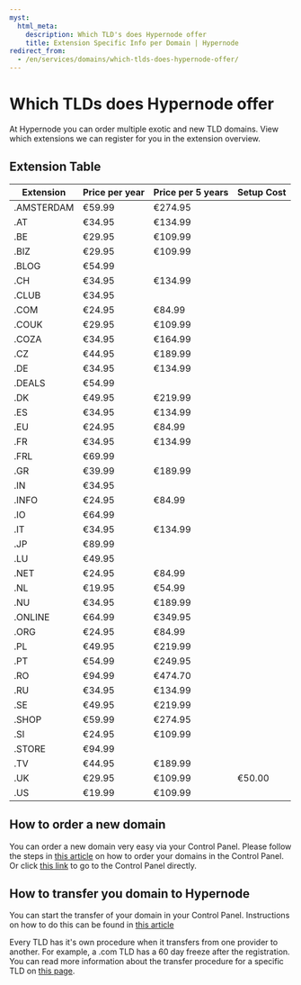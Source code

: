 ```yaml
---
myst:
  html_meta:
    description: Which TLD's does Hypernode offer
    title: Extension Specific Info per Domain | Hypernode
redirect_from:
  - /en/services/domains/which-tlds-does-hypernode-offer/
---
```


<!-- source: https://support.hypernode.com/en/services/domains/which-tlds-does-hypernode-offer/ -->

# Which TLDs does Hypernode offer

At Hypernode you can order multiple exotic and new TLD domains. View which extensions we can register for you in the extension overview.

## Extension Table

| Extension  | Price per year | Price per 5 years | Setup Cost |
| ---------- | -------------- | ----------------- | ---------- |
| .AMSTERDAM | €59.99         | €274.95           |            |
| .AT        | €34.95         | €134.99           |            |
| .BE        | €29.95         | €109.99           |            |
| .BIZ       | €29.95         | €109.99           |            |
| .BLOG      | €54.99         |                   |            |
| .CH        | €34.95         | €134.99           |            |
| .CLUB      | €34.95         |                   |            |
| .COM       | €24.95         | €84.99            |            |
| .COUK      | €29.95         | €109.99           |            |
| .COZA      | €34.95         | €164.99           |            |
| .CZ        | €44.95         | €189.99           |            |
| .DE        | €34.95         | €134.99           |            |
| .DEALS     | €54.99         |                   |            |
| .DK        | €49.95         | €219.99           |            |
| .ES        | €34.95         | €134.99           |            |
| .EU        | €24.95         | €84.99            |            |
| .FR        | €34.95         | €134.99           |            |
| .FRL       | €69.99         |                   |            |
| .GR        | €39.99         | €189.99           |            |
| .IN        | €34.95         |                   |            |
| .INFO      | €24.95         | €84.99            |            |
| .IO        | €64.99         |                   |            |
| .IT        | €34.95         | €134.99           |            |
| .JP        | €89.99         |                   |            |
| .LU        | €49.95         |                   |            |
| .NET       | €24.95         | €84.99            |            |
| .NL        | €19.95         | €54.99            |            |
| .NU        | €34.95         | €189.99           |            |
| .ONLINE    | €64.99         | €349.95           |            |
| .ORG       | €24.95         | €84.99            |            |
| .PL        | €49.95         | €219.99           |            |
| .PT        | €54.99         | €249.95           |            |
| .RO        | €94.99         | €474.70           |            |
| .RU        | €34.95         | €134.99           |            |
| .SE        | €49.95         | €219.99           |            |
| .SHOP      | €59.99         | €274.95           |            |
| .SI        | €24.95         | €109.99           |            |
| .STORE     | €94.99         |                   |            |
| .TV        | €44.95         | €189.99           |            |
| .UK        | €29.95         | €109.99           | €50.00     |
| .US        | €19.99         | €109.99           |            |

## How to order a new domain

You can order a new domain very easy via your Control Panel. Please follow the steps in [this article](how-to-use-domains-in-the-control-panel.md#registering-a-new-domain) on how to order your domains in the Control Panel. Or click [this link](https://my.hypernode.com/domain/) to go to the Control Panel directly.

## How to transfer you domain to Hypernode

You can start the transfer of your domain in your Control Panel. Instructions on how to do this can be found in [this article](<>)

Every TLD has it's own procedure when it transfers from one provider to another. For example, a .com TLD has a 60 day freeze after the registration.
You can read more information about the transfer procedure for a specific TLD on [this page](extension-specific-info-per-domain.md).
